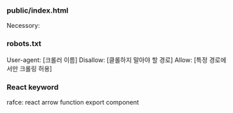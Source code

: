### public/index.html

Necessory: <div id="root"></div>

### robots.txt
User-agent: [크롤러 이름]
Disallow: [클롤하지 말아야 할 경로]
Allow: [특정 경로에서만 크롤링 허용]

### React keyword
rafce: react arrow function export component